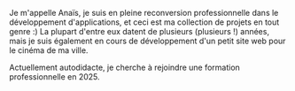 Je m'appelle Anaïs, je suis en pleine reconversion professionnelle dans le développement d'applications, et ceci est ma collection de projets en tout genre :)
La plupart d'entre eux datent de plusieurs (plusieurs !) années, mais je suis également en cours de développement d'un petit site web pour le cinéma de ma ville.

Actuellement autodidacte, je cherche à rejoindre une formation professionnelle en 2025.

<!---
siana-blue/siana-blue is a ✨ special ✨ repository because its `README.md` (this file) appears on your GitHub profile.
You can click the Preview link to take a look at your changes.
--->
